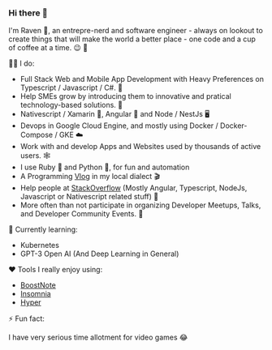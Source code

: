 ### Hi there 👋

I'm Raven 🦅, an entrepre-nerd and software engineer - always on lookout to create things that will make the world a better place - one code and a cup of coffee at a time. :wink: 🚀

👨‍💻 I do:
- Full Stack Web and Mobile App Development with Heavy Preferences on Typescript / Javascript / C#. 🤖
- Help SMEs grow by introducing them to innovative and pratical technology-based solutions. 💼
- Nativescript / Xamarin 📱, Angular 🚀  and Node / NestJs 🖥️
- Devops in Google Cloud Engine, and mostly using Docker / Docker-Compose / GKE ☁️
- Work with and develop Apps and Websites used by thousands of active users. 🕸️
- I use Ruby 💎 and Python 🐍, for fun and automation
- A Programming [Vlog](https://www.youtube.com/channel/UCWjOAD7q-sWi-vM803PZFHw) in my local dialect 🎬
- Help people at [StackOverflow](https://stackoverflow.com/users/689601/raven) (Mostly Angular, Typescript, NodeJs, Javascript or Nativescript related stuff) 💬
- More often than not participate in organizing Developer Meetups, Talks, and Developer Community Events. 📣


🌱 Currently learning:
- Kubernetes
- GPT-3 Open AI (And Deep Learning in General) 

:heart: Tools I really enjoy using:
- [BoostNote](https://boostnote.io/)
- [Insomnia](https://insomnia.rest/)
- [Hyper](https://hyper.is/)

⚡ Fun fact: 

I have very serious time allotment for video games :joy:

<!--
**coderaven/coderaven** is a ✨ _special_ ✨ repository because its `README.md` (this file) appears on your GitHub profile.

Here are some ideas to get you started:

- 🔭 I’m currently working on ...
- 🌱 I’m currently learning ...
- 👯 I’m looking to collaborate on ...
- 🤔 I’m looking for help with ...
- 💬 Ask me about ...
- 📫 How to reach me: ...
- 😄 Pronouns: ...
- ⚡ Fun fact: ...
-->
